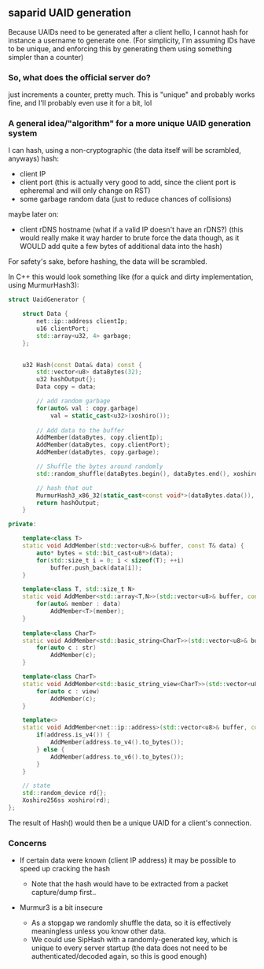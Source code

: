 ## saparid UAID generation

Because UAIDs need to be generated after a client hello, I cannot hash for instance a username to generate one. 
(For simplicity, I'm assuming IDs have to be unique, and enforcing this by generating them using something simpler than a counter)


### So, what does the official server do?

just increments a counter, pretty much. This is "unique" and probably works fine, and I'll probably even use it for a bit, lol


### A general idea/"algorithm" for a more unique UAID generation system

I can hash, using a non-cryptographic (the data itself will be scrambled, anyways) hash:
- client IP
- client port (this is actually very good to add, since the client port is epheremal and will only change on RST)
- some garbage random data (just to reduce chances of collisions)

maybe later on:
- client rDNS hostname (what if a valid IP doesn't have an rDNS?)
	(this would really make it way harder to brute force the data though, as it WOULD add quite a few bytes of additional data into the hash)

For safety's sake, before hashing, the data will be scrambled.

In C++ this would look something like (for a quick and dirty implementation, using MurmurHash3):

```cpp
struct UaidGenerator {

	struct Data {
		net::ip::address clientIp;
		u16 clientPort;
		std::array<u32, 4> garbage;
	};
	

	u32 Hash(const Data& data) const {
		std::vector<u8> dataBytes(32);
		u32 hashOutput{};
		Data copy = data;

		// add random garbage
		for(auto& val : copy.garbage)
			val = static_cast<u32>(xoshiro());
		
		// Add data to the buffer
		AddMember(dataBytes, copy.clientIp);
		AddMember(dataBytes, copy.clientPort);
		AddMember(dataBytes, copy.garbage);

		// Shuffle the bytes around randomly
		std::random_shuffle(dataBytes.begin(), dataBytes.end(), xoshiro);

		// hash that out
		MurmurHash3_x86_32(static_cast<const void*>(dataBytes.data()), dataBytes.size(), static_cast<u32>(xoshiro()), &hashOutput);
		return hashOutput;
	}

private:

	template<class T>
	static void AddMember(std::vector<u8>& buffer, const T& data) {
		auto* bytes = std::bit_cast<u8*>(data);
		for(std::size_t i = 0; i < sizeof(T); ++i)
			buffer.push_back(data[i]);
	}

	template<class T, std::size_t N>
	static void AddMember<std::array<T,N>>(std::vector<u8>& buffer, const std::array<T, N>& data) {
		for(auto& member : data)
			AddMember<T>(member);
	}
	
	template<class CharT>
	static void AddMember<std::basic_string<CharT>>(std::vector<u8>& buffer, const std::basic_string<CharT>& str) {
		for(auto c : str)
			AddMember(c);
	}

	template<class CharT>
	static void AddMember<std::basic_string_view<CharT>>(std::vector<u8>& buffer, std::basic_string_view<CharT> view) {
		for(auto c : view)
			AddMember(c);
	}

	template<>
	static void AddMember<net::ip::address>(std::vector<u8>& buffer, const net::ip::address& address) {
		if(address.is_v4()) {
			AddMember(address.to_v4().to_bytes());
		} else {
			AddMember(address.to_v6().to_bytes());
		}
	}

	// state
	std::random_device rd{};
	Xoshiro256ss xoshiro(rd);
};
```

The result of Hash() would then be a unique UAID for a client's connection.

### Concerns

- If certain data were known (client IP address) it may be possible to speed up cracking the hash
	- Note that the hash would have to be extracted from a packet capture/dump first..

- Murmur3 is a bit insecure
	- As a stopgap we randomly shuffle the data, so it is effectively meaningless unless you know other data.
	- We could use SipHash with a randomly-generated key, which is unique to every server startup
	  (the data does not need to be authenticated/decoded again, so this is good enough)
